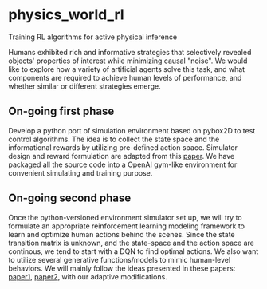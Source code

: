 # physics_world_rl
Training RL algorithms for active physical inference

Humans exhibited rich and informative strategies that selectively revealed objects' properties of interest while minimizing causal "noise". We would like to explore how a variety of artificial agents solve this task, and what components are required to achieve human levels of performance, and whether similar or different strategies emerge.

## On-going first phase
Develop a python port of simulation environment based on pybox2D to test control algorithms. The idea is to collect the state space and the informational rewards by utilizing pre-defined action space. Simulator design and reward formulation are adapted from this [paper](https://reader.elsevier.com/reader/sd/pii/S001002851730347X?token=99E4A9B2B68F6724DCCBA56A91667C5C0F8DA9436EEB3E021D5B50318A71897D73E995F08741D5B6837F742F89DCD71B). We have packaged all the source code into a OpenAI gym-like environment for convenient simulating and training purpose.

## On-going second phase
Once the python-versioned environment simulator set up, we will try to formulate an appropriate reinforcement learning modeling framework to learn and optimize human actions behind the scenes. Since the state transition matrix is unknown, and the state-space and the action space are continous, we tend to start with a DQN to find optimal actions. We also want to utilize several generative functions/models to mimic human-level behaviors. We will mainly follow the ideas presented in these papers: [paper1](https://arxiv.org/pdf/1802.07442.pdf), [paper2](http://people.idsia.ch/~juergen/ieeecreative.pdf), with our adaptive modifications.
